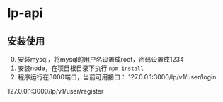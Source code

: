 # lp-api

## 安装使用

0. 安装mysql，将mysql的用户名设置成root，密码设置成1234
1. 安装node，在项目根目录下执行 `npm install`
2. 程序运行在3000端口，当前可用接口：
  127.0.0.1:3000/lp/v1/user/login
  
  127.0.0.1:3000/lp/v1/user/register
